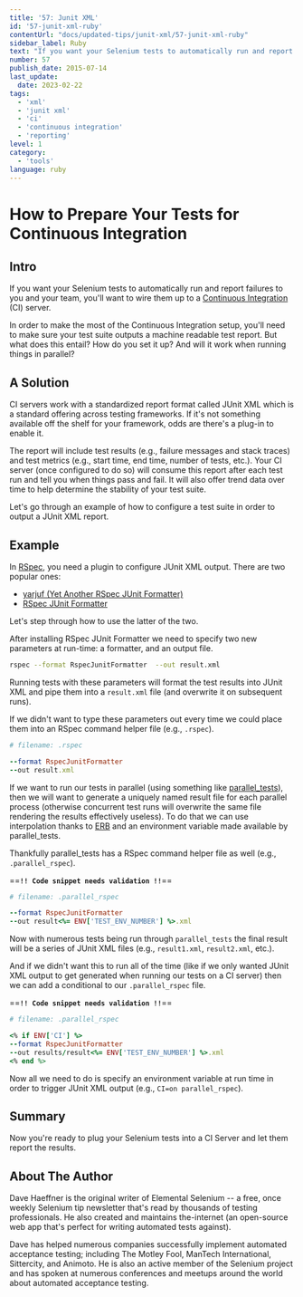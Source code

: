 ```yaml
---
title: '57: Junit XML'
id: '57-junit-xml-ruby'
contentUrl: "docs/updated-tips/junit-xml/57-junit-xml-ruby"
sidebar_label: Ruby
text: "If you want your Selenium tests to automatically run and report failures to you and your team, you'll want to wire them up to a Continuous Integration server."
number: 57
publish_date: 2015-07-14
last_update:
  date: 2023-02-22
tags:
  - 'xml'
  - 'junit xml'
  - 'ci'
  - 'continuous integration'
  - 'reporting'
level: 1
category:
  - 'tools'
language: ruby
---
```


# How to Prepare Your Tests for Continuous Integration

## Intro

If you want your Selenium tests to automatically run and report failures to you and your team, you'll want to wire them up to a [Continuous Integration](http://en.wikipedia.org/wiki/Continuous_integration) (CI) server.

In order to make the most of the Continuous Integration setup, you'll need to make sure your test suite outputs a machine readable test report. But what does this entail? How do you set it up? And will it work when running things in parallel?

## A Solution

CI servers work with a standardized report format called JUnit XML which is a standard offering across testing frameworks. If it's not something available off the shelf for your framework, odds are there's a plug-in to enable it.

The report will include test results (e.g., failure messages and stack traces) and test metrics (e.g., start time, end time, number of tests, etc.). Your CI server (once configured to do so) will consume this report after each test run and tell you when things pass and fail. It will also offer trend data over time to help determine the stability of your test suite.

Let's go through an example of how to configure a test suite in order to output a JUnit XML report.

## Example

In [RSpec](http://rspec.info/), you need a plugin to configure JUnit XML output. There are two popular ones:

+ [yarjuf (Yet Another RSpec JUnit Formatter)](https://github.com/natritmeyer/yarjuf)
+ [RSpec JUnit Formatter](https://github.com/sj26/rspec_junit_formatter)

Let's step through how to use the latter of the two.

After installing RSpec JUnit Formatter we need to specify two new parameters at run-time: a formatter, and an output file.

```sh
rspec --format RspecJunitFormatter  --out result.xml
```

Running tests with these parameters will format the test results into JUnit XML and pipe them into a `result.xml` file (and overwrite it on subsequent runs).

If we didn't want to type these parameters out every time we could place them into an RSpec command helper file (e.g., `.rspec`).

```ruby
# filename: .rspec

--format RspecJunitFormatter
--out result.xml
```

If we want to run our tests in parallel (using something like [parallel_tests](https://github.com/grosser/parallel_tests)), then we will want to generate a uniquely named result file for each parallel process (otherwise concurrent test runs will overwrite the same file rendering the results effectively useless). To do that we can use interpolation thanks to [ERB](http://www.stuartellis.eu/articles/erb/) and an environment variable made available by parallel_tests.

Thankfully parallel_tests has a RSpec command helper file as well (e.g., `.parallel_rspec`).

==**`!! Code snippet needs validation !!`**==
```ruby
# filename: .parallel_rspec

--format RspecJunitFormatter
--out result<%= ENV['TEST_ENV_NUMBER'] %>.xml
```

Now with numerous tests being run through `parallel_tests` the final result will be a series of JUnit XML files (e.g., `result1.xml`, `result2.xml`, etc.).

And if we didn't want this to run all of the time (like if we only wanted JUnit XML output to get generated when running our tests on a CI server) then we can add a conditional to our `.parallel_rspec` file.

==**`!! Code snippet needs validation !!`**==
```ruby
# filename: .parallel_rspec

<% if ENV['CI'] %>
--format RspecJunitFormatter
--out results/result<%= ENV['TEST_ENV_NUMBER'] %>.xml
<% end %>
```

Now all we need to do is specify an environment variable at run time in order to trigger JUnit XML output (e.g., `CI=on parallel_rspec`).

## Summary

Now you're ready to plug your Selenium tests into a CI Server and let them report the results.

## About The Author

Dave Haeffner is the original writer of Elemental Selenium -- a free, once weekly Selenium tip newsletter that's read by thousands of testing professionals. He also created and maintains the-internet (an open-source web app that's perfect for writing automated tests against).

Dave has helped numerous companies successfully implement automated acceptance testing; including The Motley Fool, ManTech International, Sittercity, and Animoto. He is also an active member of the Selenium project and has spoken at numerous conferences and meetups around the world about automated acceptance testing.
